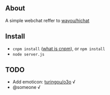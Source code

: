 ## About

A simple webchat reffer to [wayou/hichat](https://github.com/wayou/hichat)

## Install

-  `cnpm install` ([what is cnpm](http://cnpmjs.org/)), or `npm install`
-  `node server.js`

## TODO

-  Add emoticon: [turingou/o3o](https://github.com/turingou/o3o) √
-  @someone √ 